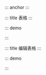 ::: anchor
:::


::: title 表格
:::

::: demo

<template>
<div style="position: relative">
<el-form :form="forms" size="mini" inline>
  <el-form-item label="名称">
    <el-input v-model="forms.label"/>
  </el-form-item>
  <el-form-item label="年龄">
    <el-input v-model="forms.age"/>
  </el-form-item>
  <el-form-item label="测试">
    <el-button @click="searchForm">查询</el-button>
  </el-form-item>
</el-form>
 <el-table :data="list" border fit size="mini" height="200">
    <el-table-column label="名称" width="180">
      <template #default="scope">
        {{scope.row.label}}
      </template>
    </el-table-column>
    <el-table-column label="年龄" prop="age"></el-table-column>
  </el-table>
</div>
</template>
<script>
export default {
  data() {
    return {
      count: 0,
      msg: '123',
      forms: {
        label: '',
        age:'', 
      },
      list: [{label: '测试', age: 12},{label: '名称123', age: 34},{label: '名称33', age: 56},{label: '名称', age: 78},{label: '名称', age: 90},{label: '名称', age: 231},{label: '名称', age: 13},{label: '名称', age: 33},]
    }
  },
  beforeCreate() {
      console.log('beforeCreate');
  },
  beforeMount() {
      console.log('beforeMount');
  },
  mounted() {
      console.log('mounted');
      this.listTwo = JSON.parse(JSON.stringify(this.list))
  },
  beforeDestroy() {},
  methods: {
    handleSearch(data) {
        console.log(data);
    },
    searchForm() {
      console.log(this.forms)
     this.list = this.listTwo.filter(item => this.changeVal(item))
    },
    changeVal(obj) {
      let temp = []
      Object.keys(this.forms).forEach(item => {
        if (this.forms[item] != ''){
          temp.push(this.forms[item] == obj[item])
        }
      })
      return temp.every(item => item ===true)
    }
  }
}
</script>

:::

::: title 编辑表格
:::

::: demo

<template>
  <el-form ref="form" :model="form" size="mini">
    <el-table :data="form.list1" fit size="mini" border>
      <el-table-column label="测试">
       <template #default="{row, $index}">
         <el-form-item>
          <el-input v-model="row.label"/>
        </el-form-item>
        </template>
      </el-table-column>
      <el-table-column label="测试1">
       <template #default="{row, $index}">
         <el-form-item :prop="'list1.'+ $index +'.value'" :rules="rules.value">
          <el-input v-model="row.value"/>
        </el-form-item>
        </template>
      </el-table-column>
    </el-table>
    <el-button type="primary" size="mini" @click="submit">提交</el-button>
  </el-form>
</template>
<script>
export default {
  data() {
    return {
      form: {
        list1: [{label: '测试', value: 1},{label: '测试', value: 1},],
      },
      rules: {
        value: [
          {
            required: true,
            message: '请选择类型',
            trigger: 'change'
          }
        ]
      },
    }
  },
  beforeCreate() {
      console.log('beforeCreate');
  },
  beforeMount() {
      console.log('beforeMount');
  },
  mounted() {
      console.log('mounted');
  },
  beforeDestroy() {},
  methods: {
    submit() {
      this.$refs.form.validate((valid) => {
        if (valid) {
          console.log(this.form.list1)
        }
      })
    }
  }
}
</script>
<style scoped>
  .el-form-item--mini.el-form-item, .el-form-item--small.el-form-item {
    margin-bottom: 0px;
  }
</style>
:::